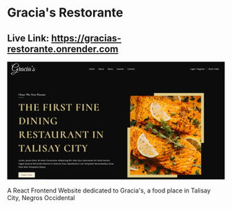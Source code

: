 # Gracia's Restorante
## Live Link: https://gracias-restorante.onrender.com
![Preview](src/assets/graciasss.PNG)

A React Frontend Website dedicated to Gracia's, a food place in Talisay City, Negros Occidental

